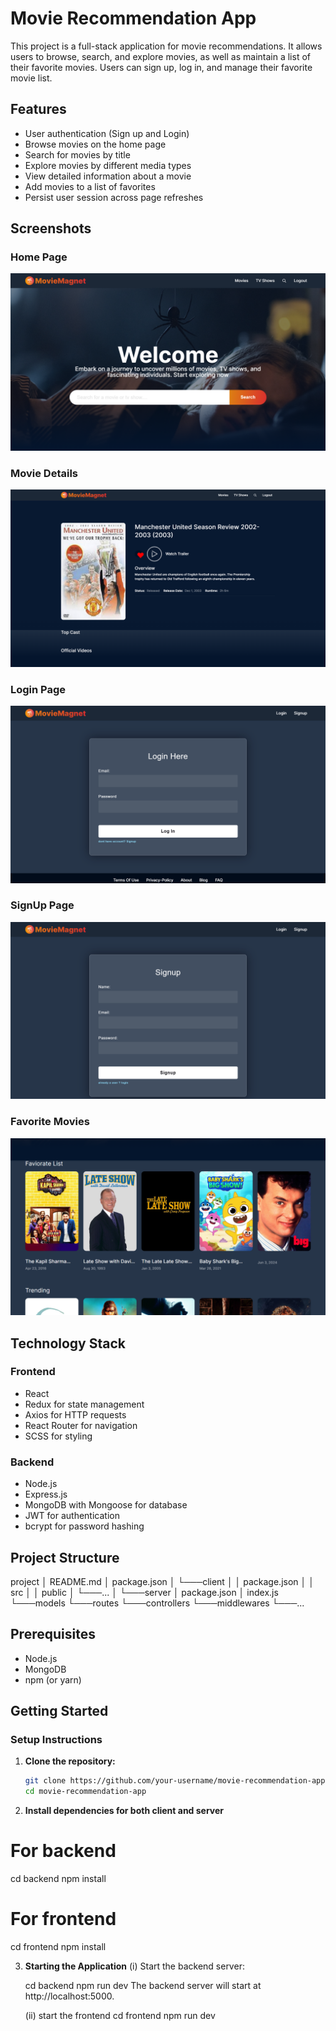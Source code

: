# Movie Recommendation App

This project is a full-stack application for movie recommendations. It allows users to browse, search, and explore movies, as well as maintain a list of their favorite movies. Users can sign up, log in, and manage their favorite movie list.

## Features

- User authentication (Sign up and Login)
- Browse movies on the home page
- Search for movies by title
- Explore movies by different media types
- View detailed information about a movie
- Add movies to a list of favorites
- Persist user session across page refreshes

## Screenshots

### Home Page
![Home Page](screenshots/Screenshot_1.png)

### Movie Details
![Movie Details](screenshots/Screenshot_8.png)

### Login Page
![Login Page](screenshots/Screenshot_7.png)

### SignUp Page
![SignUp Page](screenshots/Screenshot_6.png)

### Favorite Movies
![Favorite Movies](screenshots/Screenshot_2.png)




## Technology Stack

### Frontend
- React
- Redux for state management
- Axios for HTTP requests
- React Router for navigation
- SCSS for styling

### Backend
- Node.js
- Express.js
- MongoDB with Mongoose for database
- JWT for authentication
- bcrypt for password hashing

## Project Structure

project
│ README.md
│ package.json
│
└───client
│ │ package.json
│ │ src
│ │ public
│ └───...
│
└───server
│ package.json
│ index.js
└───models
└───routes
└───controllers
└───middlewares
└───...



## Prerequisites

- Node.js
- MongoDB
- npm (or yarn)

## Getting Started

### Setup Instructions

1. **Clone the repository:**
   ```bash
   git clone https://github.com/your-username/movie-recommendation-app.git
   cd movie-recommendation-app

2. **Install dependencies for both client and server**
# For backend
cd backend
npm install

# For frontend
cd frontend
npm install


3. **Starting the Application**
    (i) Start the backend server:

    cd backend
    npm run dev
    The backend server will start at http://localhost:5000.

    (ii) start the frontend
    cd frontend
    npm run dev
